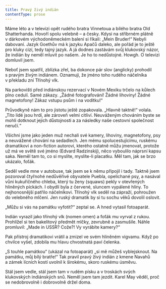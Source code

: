 ```yaml
---
title: Pravý živý indián
contentType: prose
---
```


Máme léto a v televizi opět rudého bratra Vinnetoua a bílého bratra Old Shatterhanda. Hovoří spolu velebně – a česky. Kdysi na stříbrném plátně v dárkovém východoněmeckém balení si říkali: „Mein Bruder!“ Nebyli dabovaní. Jazyk Goethův má k jazyku Apačů daleko, ale pořád je to ještě pro kluky cizí, tedy tajný jazyk. A já dodnes zastávám svůj klukovský názor, že indián by neměl mluvit po našem. Je ho to nedůstojné. Howgh. O televizi domluvil jsem.

Neboť jsem spatřil, zblízka zřel, ba dokonce pár slov (anglicky) prohodil s pravým živým indiánem. Oznamuji, že jméno toho rudého náčelníka v překladu zní Třínohý vlk.

Na parkovišti před indiánskou rezervací v Novém Mexiku trčelo na kůlech plno cedulí. Samé zákazy. „Žádné fotografování! Žádné lihoviny! Žádné magnetofony! Zákaz vstupu psům i na vodítku!“

Průvodkyně nám to pro jistotu ještě zopakovala. „Hlavně taktně!“ volala. „Tito lidé jsou hrdí, ale zároveň velmi citliví. Neuváženým chováním byste se mohli dotknout jejich důstojnosti a za následky naše cestovní společnost neručí.“

Všichni jsme jako jeden muž nechali své kamery, lihoviny, magnetofony, psy a neuvážené chování na sedadlech. Jen mému spolucestujícímu, ruskému dramatikovi a non-fiction autorovi, kterého ostatně můžu jmenovat, protože už má ve světě své jméno (Edvard Radzinskij), něco vyboulilo náprsní kapsu saka. Neměl tam to, co si myslíte, myslíte-li placatku. Měl tam, jak se brzo ukázalo, foťák.

Seděl vedle mne v autobuse, tak jsem se k němu připojil i tady. Taktně jsem pozoroval čtyřnohé nedůvěřivé obyvatele Puebla, opelichané psy, a nasával vůni kukuřičného chleba, který tu ženy (squaws) pekly v otevřených hliněných píckách. I obydlí byla z červené, sluncem vypálené hlíny. To nejhonosnější patřilo náčelníkovi. Třínohý vlk seděl na zápraží, pohroužen do velebného mlčení. Jen ruský dramatik by si tu sochu věků dovolil oslovit.

„Můžu si vás na památku vyfotit?“ zeptal se. A hned vytasil fotoaparát.

Indián vyrazil jako třínohý vlk (nomen omen) a foťák mu vyrval z rukou. Prohlížel si ten bakelitový předmět mlčky, zevrubně a zasmušile. Náhle promluvil: „Made in USSR? Cože?! Vy vyrábíte kamery?“

Pak přístroj dramatikovi vrátil a zmizel ve svém hliněném vig­vamu. Když po chvilce vyšel, zdobila mu hlavu chvostnatá paví čelenka.

„S touhle památkou“ (ukázal na fotoaparát) „si mě můžeš vy­blejsknout. Na památku, můj bílý bratře!“ Tak pravil pravý živý indián z kmene Navahů a zámek lícních kostí uvolnil k širokému, skoro ruskému úsměvu.

Stál jsem vedle, stál jsem tam v rudém písku a v troskách svých klukovských indiánských snů. Neměl jsem tam jezdit. Karel May věděl, proč se nedobrovolně i dobrovolně držel doma.
